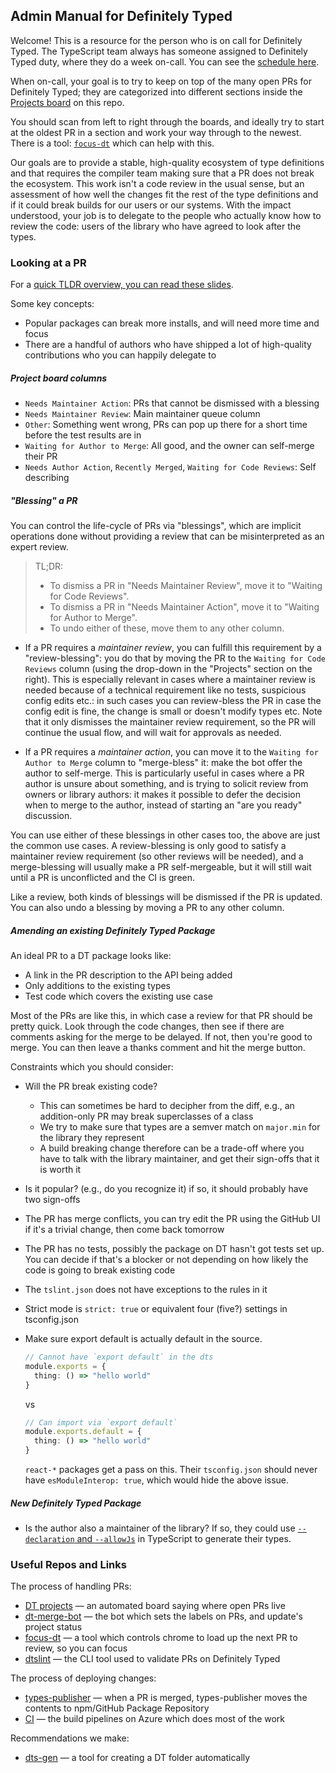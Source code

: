 ## Admin Manual for Definitely Typed

Welcome! This is a resource for the person who is on call for Definitely Typed. The TypeScript team always has someone
assigned to Definitely Typed duty, where they do a week on-call. You can see the [schedule here](http://aka.ms/DTRotation).

When on-call, your goal is to try to keep on top of the many open PRs for Definitely Typed; they are categorized into
different sections inside the [Projects board](https://github.com/DefinitelyTyped/DefinitelyTyped/projects/5) on this repo.

You should scan from left to right through the boards, and ideally try to start at the oldest PR in a section and work
your way through to the newest. There is a tool: [`focus-dt`](https://github.com/DefinitelyTyped/focus-dt) which can help with this.

Our goals are to provide a stable, high-quality ecosystem of type definitions and that requires the compiler team
making sure that a PR does not break the ecosystem. This work isn't a code review in the usual sense, but an assessment
of how well the changes fit the rest of the type definitions and if it could break builds for our users or our systems.
With the impact understood, your job is to delegate to the people who actually know how to review the code: users
of the library who have agreed to look after the types.


### Looking at a PR

For a [quick TLDR overview, you can read these slides](https://docs.google.com/presentation/d/1Q4xfZSY7d9yHhtxSyb-DE85fTXB38RyF3nnyVyvenwc/edit#slide=id.p).

Some key concepts:

- Popular packages can break more installs, and will need more time and focus
- There are a handful of authors who have shipped a lot of high-quality contributions who you can happily delegate to


##### Project board columns

- `Needs Maintainer Action`: PRs that cannot be dismissed with a blessing
- `Needs Maintainer Review`: Main maintainer queue column
- `Other`: Something went wrong, PRs can pop up there for a short time before the test results are in
- `Waiting for Author to Merge`: All good, and the owner can self-merge their PR
- `Needs Author Action`, `Recently Merged`, `Waiting for Code Reviews`: Self describing


##### "Blessing" a PR

You can control the life-cycle of PRs via "blessings", which are implicit operations done without providing a review that can be misinterpreted as an expert review.

> TL;DR:
> * To dismiss a PR in "Needs Maintainer Review", move it to "Waiting for Code Reviews".
> * To dismiss a PR in "Needs Maintainer Action", move it to "Waiting for Author to Merge".
> * To undo either of these, move them to any other column.

* If a PR requires a *maintainer review*, you can fulfill this requirement by a "review-blessing": you do that by moving the PR to the `Waiting for Code Reviews` column (using the drop-down in the "Projects" section on the right).
  This is especially relevant in cases where a maintainer review is needed because of a technical requirement like no tests, suspicious config edits etc.: in such cases you can review-bless the PR in case the config edit is fine, the change is small or doesn't modify types etc.
  Note that it only dismisses the maintainer review requirement, so the PR will continue the usual flow, and will wait for approvals as needed.

* If a PR requires a *maintainer action*, you can move it to the `Waiting for Author to Merge` column to "merge-bless" it: make the bot offer the author to self-merge.
  This is particularly useful in cases where a PR author is unsure about something, and is trying to solicit review from owners or library authors: it makes it possible to defer the decision when to merge to the author, instead of starting an "are you ready" discussion.

You can use either of these blessings in other cases too, the above are just the common use cases.  A review-blessing is only good to satisfy a maintainer review requirement (so other reviews will be needed), and a merge-blessing will usually make a PR self-mergeable, but it will still wait until a PR is unconflicted and the CI is green.

Like a review, both kinds of blessings will be dismissed if the PR is updated.
You can also undo a blessing by moving a PR to any other column.


##### Amending an existing Definitely Typed Package

An ideal PR to a DT package looks like:

- A link in the PR description to the API being added
- Only additions to the existing types
- Test code which covers the existing use case

Most of the PRs are like this, in which case a review for that PR should be pretty quick. Look through the code
changes, then see if there are comments asking for the merge to be delayed. If not, then you're good to merge. You
can then leave a thanks comment and hit the merge button.

Constraints which you should consider:

- Will the PR break existing code?
  - This can sometimes be hard to decipher from the diff, e.g., an addition-only PR may break superclasses of a class
  - We try to make sure that types are a semver match on `major.min` for the library they represent
  - A build breaking change therefore can be a trade-off where you have to talk with the library maintainer, and get their sign-offs that it is worth it

- Is it popular? (e.g., do you recognize it) if so, it should probably have two sign-offs
- The PR has merge conflicts, you can try edit the PR using the GitHub UI if it's a trivial change, then come back tomorrow
- The PR has no tests, possibly the package on DT hasn't got tests set up. You can decide if that's a blocker or not depending on how likely the code is going to break existing code
- The `tslint.json` does not have exceptions to the rules in it
- Strict mode is `strict: true` or equivalent four (five?) settings in tsconfig.json
- Make sure export default is actually default in the source.

  ```ts
  // Cannot have `export default` in the dts
  module.exports = {
    thing: () => "hello world"
  }
  ```

  vs

  ```ts
  // Can import via `export default`
  module.exports.default = {
    thing: () => "hello world"
  }
  ```

  `react-*` packages get a pass on this.
  Their `tsconfig.json` should never have `esModuleInterop: true`, which would hide the above issue.


##### New Definitely Typed Package

- Is the author also a maintainer of the library? If so, they could use [`--declaration` and `--allowJs`](https://www.typescriptlang.org/docs/handbook/release-notes/typescript-3-7.html#--declaration-and---allowjs) in TypeScript to generate their types.


### Useful Repos and Links

The process of handling PRs:

- [DT projects](https://github.com/DefinitelyTyped/DefinitelyTyped/projects/5) — an automated board saying where open PRs live
- [dt-merge-bot](https://github.com/DefinitelyTyped/dt-mergebot/) — the bot which sets the labels on PRs, and update's project status
- [focus-dt](https://github.com/DefinitelyTyped/focus-dt) — a tool which controls chrome to load up the next PR to review, so you can focus
- [dtslint](https://github.com/microsoft/DefinitelyTyped-tools/tree/master/packages/dtslint) — the CLI tool used to validate PRs on Definitely Typed

The process of deploying changes:

- [types-publisher](https://github.com/microsoft/DefinitelyTyped-tools/tree/master/packages/publisher) — when a PR is merged, types-publisher moves the contents to npm/GitHub Package Repository
- [CI](https://dev.azure.com/definitelytyped/DefinitelyTyped/_build) — the build pipelines on Azure which does most of the work

Recommendations we make:

- [dts-gen](https://github.com/Microsoft/dts-gen) — a tool for creating a DT folder automatically
